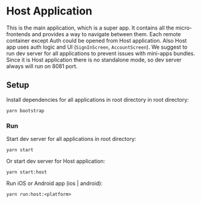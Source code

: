 # Host Application

This is the main application, which is a super app. It contains all the micro-frontends and provides a way to navigate between them. Each remote container except Auth could be opened from Host application. Also Host app uses auth logic and UI (`SignInScreen`, `AccountScreen`). We suggest to run dev server for all applications to prevent issues with mini-apps bundles. Since it is Host application there is no standalone mode, so dev server always will run on 8081 port.

## Setup

Install dependencies for all applications in root directory in root directory:
```
yarn bootstrap
```

### Run

Start dev server for all applications in root directory:
```
yarn start
```
Or start dev server for Host application:
```
yarn start:host
```
Run iOS or Android app (ios | android):
```
yarn run:host:<platform>
```